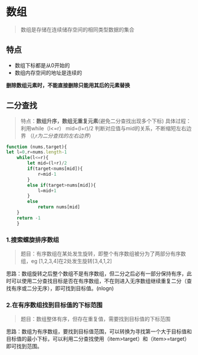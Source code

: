 
# 数组
> 数组是存储在连续储存空间的相同类型数据的集合
## 特点
+ 数组下标都是从0开始的
+ 数组内存空间的地址是连续的

**删除数组元素时，不能直接删除只能用其后的元素替换**
## 二分查找
> 特点：**数组升序，数组无重复元素**(避免二分查找出现多个下标)
具体过程：利用while（l<=r） mid=(l+r)/2 判断对应值与mid的关系，不断缩短左右边界 （*l,r为二分查找的左右边界*）
```javascript
function (nums,target){
let l=0,r=nums.length-1
	while(l<=r){
		let mid=(l+r)/2
		if(target<nums[mid]){
			r=mid-1
		}
		else if(target>nums[mid]){
			l=mid+1
		}
		else
			return nums[mid]
	}
	return -1
	}
```
### 1.搜索螺旋排序数组
>题目：有序数组在某处发生旋转，即整个有序数组被分为了两部分有序数组，eg [1,2,3,4]在2处发生旋转[3,4,1,2]

思路：数组旋转之后整个数组不是有序数组，但二分之后必有一部分保持有序，此时可以使用二分查找目标是否在有序数组，不在则进入无序数组继续重复二分（查找有序或二分无序），即可找到目标值。(nlogn)
### 2.在有序数组找到目标值的下标范围
>题目：数组整体有序，但存在重复值，需要找到目标值的下标范围

思路：数组为有序数组，要找到目标值范围，可以转换为寻找第一个大于目标值和目标值的最小下标，可以利用二分查找使用（item>target）和（item>=target）即可找到范围。
